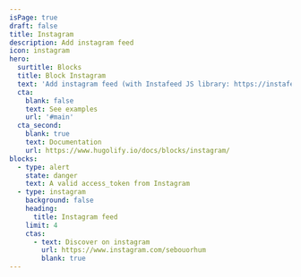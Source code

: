 ```yaml
---
isPage: true
draft: false
title: Instagram
description: Add instagram feed
icon: instagram
hero:
  surtitle: Blocks
  title: Block Instagram
  text: 'Add instagram feed (with Instafeed JS library: https://instafeedjs.com)'
  cta:
    blank: false
    text: See examples
    url: '#main'
  cta_second:
    blank: true
    text: Documentation
    url: https://www.hugolify.io/docs/blocks/instagram/
blocks:
  - type: alert
    state: danger
    text: A valid access_token from Instagram
  - type: instagram
    background: false
    heading:
      title: Instagram feed
    limit: 4
    ctas:
      - text: Discover on instagram
        url: https://www.instagram.com/sebouorhum
        blank: true
---
```


